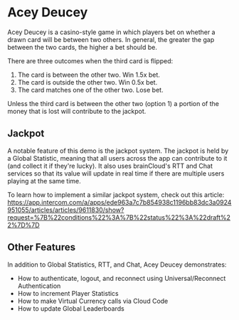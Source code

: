# Acey Deucey

Acey Deucey is a casino-style game in which players bet on whether a drawn card will be between two others. In general, the greater the gap between the two cards, the higher a bet should be. 

There are three outcomes when the third card is flipped:
<ol>
  <li>The card is between the other two. Win 1.5x bet.</li>
  <li>The card is outside the other two. Win 0.5x bet.</li>
  <li>The card matches one of the other two. Lose bet.</li>
</ol>

Unless the third card is between the other two (option 1) a portion of the money that is lost will contribute to the jackpot.

## Jackpot
A notable feature of this demo is the jackpot system. The jackpot is held by a Global Statistic, meaning that all users across the app can contribute to it (and collect it if they're lucky). It also uses brainCloud's RTT and Chat services so that its value will update in real time if there are multiple users playing at the same time.

To learn how to implement a similar jackpot system, check out this article: https://app.intercom.com/a/apps/ede963a7c7b854938c1196bb83dc3a0924951055/articles/articles/9611830/show?request=%7B%22conditions%22%3A%7B%22status%22%3A%22draft%22%7D%7D

## Other Features
In addition to Global Statistics, RTT, and Chat, Acey Deucey demonstrates:
<ul>
  <li>How to authenticate, logout, and reconnect using Universal/Reconnect Authentication</li>
  <li>How to increment Player Statistics</li>
  <li>How to make Virtual Currency calls via Cloud Code</li>
  <li>How to update Global Leaderboards</li>
</ul>
